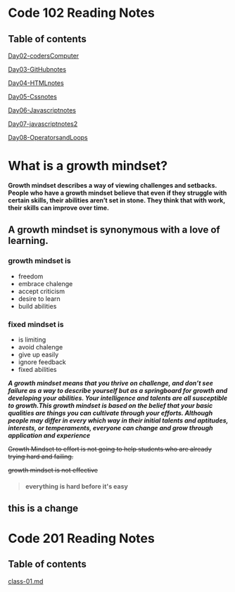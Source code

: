 
# Code 102 Reading Notes

## Table of contents

[Day02-codersComputer](https://sarahtek.github.io/reading-notes/codersComputer)

[Day03-GitHubnotes](github.md)

[Day04-HTMLnotes](https://github.com/SarahTek/reading-notes/blob/main/Day04-HTMLnotes.md)

[Day05-Cssnotes](https://github.com/SarahTek/reading-notes/blob/main/Day05-CSSnotes.md)

[Day06-Javascriptnotes](https://github.com/SarahTek/reading-notes/blob/main/Day05-JavascriptNotes.md)

[Day07-javascriptnotes2](https://github.com/SarahTek/reading-notes/blob/main/Day07-javascript.md)

[Day08-OperatorsandLoops](https://github.com/SarahTek/reading-notes/blob/main/Day08-OperatorsandLoops.md)

# What is a growth mindset?

**Growth mindset describes a way of viewing challenges and setbacks. People who have a growth mindset believe that even if they struggle with certain skills, their abilities aren’t set in stone. They think that with work, their skills can improve over time.**

## A growth mindset is synonymous with a love of learning.

### growth mindset is
- freedom
- embrace chalenge
- accept criticism
- desire to learn 
- build abilities

### fixed mindset is
 - is limiting
 - avoid chalenge
 - give up easily
 - ignore feedback
 - fixed abilities
 
 
 ***A growth mindset means that you thrive on challenge, and don’t see failure as a way to describe yourself but as a springboard for growth and developing your abilities. Your intelligence and talents are all susceptible to growth.This growth mindset is based on the belief that your basic qualities are things you can cultivate through your efforts. Although people may differ in every which way in their initial talents and aptitudes, interests, or temperaments, everyone can change and grow through application and experience***

 ~~Growth Mindset to effort is not going to help students who are already trying hard and failing.~~
 
 ~~growth mindset is not effective~~
 
 > #### everything is hard before it's easy


## this is a change






# Code 201 Reading Notes

## Table of contents


[class-01.md](https://github.com/SarahTek/reading-notes/blob/main/class-01.md)
